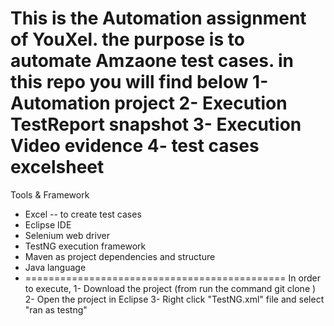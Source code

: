 This is the Automation assignment of YouXel. the purpose is to automate Amzaone test cases.
in this repo you will find below
1- Automation project
2- Execution TestReport snapshot
3- Execution Video evidence
4- test cases excelsheet
===============================================
Tools & Framework
- Excel -- to create test cases
- Eclipse IDE
- Selenium web driver
- TestNG execution framework
- Maven as project dependencies and structure
- Java language
- =============================================
In order to execute,
1- Download the project (from run the command git clone )
2- Open the project in Eclipse
3- Right click "TestNG.xml" file and select "ran as testng"
